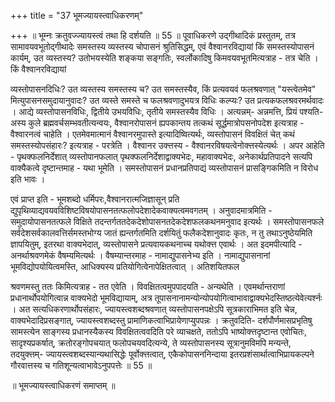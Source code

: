 +++
title = "37 भूमज्यायस्त्वाधिकरणम्"

+++
॥ भूम्नः क्रतुवज्ज्यायस्त्वं तथा हि दर्शयति ॥ 55 ॥ पूवाधिकरणे उद्गीथादिकं प्रस्तुतम्, तत्र सामावयवभूतोद्गीथादेः समस्तस्य व्यस्तस्य चोपासनं श्रुतिसिद्धम्, एवं वैश्वानरविद्यायां किं समस्तस्योपासनं कार्यम्, उत व्यस्तस्य? उतोभयस्येति शङ्कया सङ्गतिः, स्वर्लोकादिषु किमवयवभूतमित्यत्राह - तत्र चेति । किं वैश्वानरविद्यायां

व्यस्तोपासनदिधिः? उत व्यस्तस्य समस्तस्य च? उत समस्तस्यैव, किं प्रत्यवयवं फलश्रवणात् "यस्त्वेतमेव" मित्युपासनसमुदायानुवादः? उत व्यस्ते समस्ते च फलश्रवणादुभयत्र विधिः कल्प्यः? उत प्रत्यकफलश्रवरमर्थवादः । आद्ये व्यस्तोपासनविधिः, द्वितीये उभयविधिः, तृतीये समस्तस्यैव विधिः । अत्यन्नम्- अन्नमत्ति, प्रियं पश्यति- अस्य कुले ब्रह्मवर्चसम्भवतीत्यन्वयः, वैश्वानरोपासनं ह्यपकान्तय तत्कथं सूर्द्धमात्रोपसनोपदेश इत्यत्राह - वैश्वारनत्वं चाहेति । एतमेवमात्मानं वैश्वानरमुपास्ते इत्यादिष्वित्यर्थः, व्यस्तोपासनं विवक्षितं चेत् कथं समस्तस्योपसंहारः? इत्यत्राह - परत्रेति । वैश्वानर उक्त्तस्य - वैश्वानरविषयत्वेनोक्त्तस्येत्यर्थः । अपर आहेति - पृथक्फलनिर्देशात् व्यस्तोपानफलात् पृथक्फलनिर्देशाद्वाक्यभेदः, महावाक्यभेदः, अनेकार्थप्रतिपादने सत्यपि वाक्यैकत्वे दृष्टान्तमाह - यथा भूमेति । समस्तोपासनं प्रधानप्रतिपाद्यं व्यस्तोपासनं प्रासङ्गिकमिति न विरोध इति भावः ।

एवं प्राप्त इति - भूमशब्दो धर्मिपरः,वैश्वानरात्मजिज्ञासून् प्रति द्युपृथिव्याद्यवयवविशिष्टविषयोपासनतत्फलोपदेशादेकवाक्यत्वमवगतम् । अनुवादमात्रमिति - समुदायोपासनतत्फले विक्षिते तदन्तर्गततदेकदेशोपासनतदेकदेशफलकथनमनुवाद इत्यर्थः । समस्तोपासनफले सर्वदेशसर्वकालवत्तिर्समस्तभोग्य जातं ह्यन्तर्गतमिति दर्शयितुं फलैकदेशानुवादः कृतः, न तु तथाऽनुष्ठेयमिति ज्ञापयितुम्, इतरथा वाक्यभेदात्, व्यस्तोपासने प्रत्यवायकथनाच्च यथोक्त्त एवार्थः । अत इदमपीत्यादि - अनर्थाश्रवणमेकं वैषम्यमित्यर्थः । वैषम्यान्तरमाह - नामाद्युपासनेभ्य इति । नामाद्युपासनानां भूमविद्योपयोयित्वमस्ति, आधिक्यस्य प्रतियोगित्वेनापेक्षितत्वात् । अतिशयितफल

श्रवणमस्तु ततः किमित्यत्राह - तत एवेति । विवक्षितत्वमुपपादयति - अन्यथेति । एवमर्थान्तराणां प्रधानार्थोपयोगित्वान्न वाक्यभेदो भूमविद्यायाम्, अत्र तूपासनानामन्योन्योपयोगित्वाभावाद्वाक्यभेदस्तिष्ठत्येवेत्यर्श्नः । अत सत्यधिकरणार्थोपसंहारः, ज्यायस्त्वशब्दश्रवणात् व्यस्तोपासनपक्षेऽपि सूत्रकाराभिमत इति चेन्न, वाक्यभेदादिप्रसङ्गात्, ज्यायस्त्वशब्दस्तु प्रामाणिकत्वाभिप्रायेणाप्युपपन्नः । क्रतुवदिति- दर्शपौर्णमासप्रभृतिषु सामस्त्येन साङ्गस्य प्रधानस्यैकस्य विवक्षितत्ववदिति परे व्याचक्षते, ततोऽपि भाष्योक्त्तदृष्टान्त एवोचितः, सादृश्यप्रकर्षात्, क्रतोरङ्गोपचयात् फलोपचयवदित्यन्ये, ते व्यस्तोपासनस्य सूत्रानुमविमपि मन्यन्ते, तदयुक्त्तम्- ज्यायस्त्वशब्दस्यान्यथासिद्धेः पूर्वोक्त्तत्वात्, एकैकोपासननिन्दाया इतरप्रशंसार्थात्वाभिप्रायकल्पने गौरवात्तस्य च गतिशून्यत्वाभावेऽनुपपत्तेः ॥ 55 ॥

॥ भूमज्यायस्त्वाधिकरणं समाप्तम् ॥

